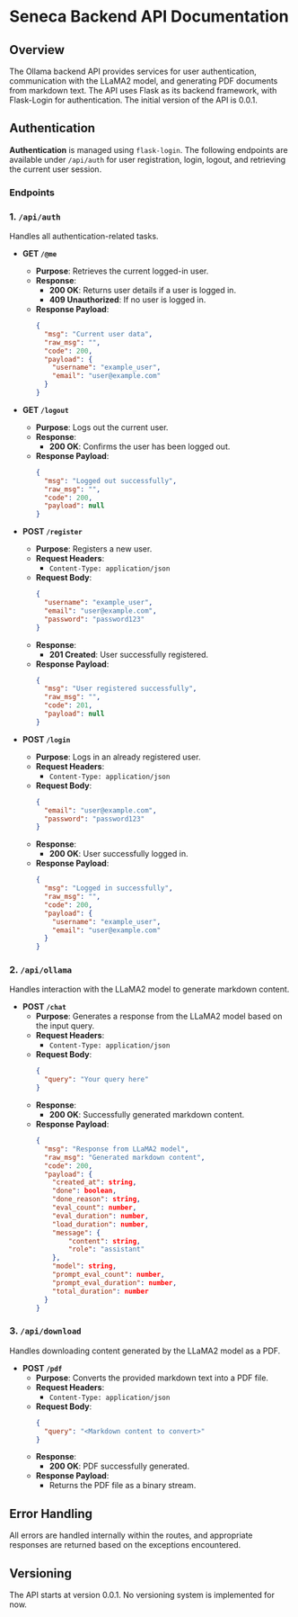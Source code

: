 # Seneca Backend API Documentation

## Overview

The Ollama backend API provides services for user authentication, communication with the LLaMA2 model, and generating PDF documents from markdown text. The API uses Flask as its backend framework, with Flask-Login for authentication. The initial version of the API is 0.0.1.

## Authentication

**Authentication** is managed using `flask-login`. The following endpoints are available under `/api/auth` for user registration, login, logout, and retrieving the current user session.

### Endpoints

### 1. `/api/auth`

Handles all authentication-related tasks.

- **GET `/@me`**

  - **Purpose**: Retrieves the current logged-in user.
  - **Response**:
    - **200 OK**: Returns user details if a user is logged in.
    - **409 Unauthorized**: If no user is logged in.
  - **Response Payload**:
    ```json
    {
      "msg": "Current user data",
      "raw_msg": "",
      "code": 200,
      "payload": {
        "username": "example_user",
        "email": "user@example.com"
      }
    }
    ```

- **GET `/logout`**

  - **Purpose**: Logs out the current user.
  - **Response**:
    - **200 OK**: Confirms the user has been logged out.
  - **Response Payload**:
    ```json
    {
      "msg": "Logged out successfully",
      "raw_msg": "",
      "code": 200,
      "payload": null
    }
    ```

- **POST `/register`**

  - **Purpose**: Registers a new user.
  - **Request Headers**:
    - `Content-Type: application/json`
  - **Request Body**:
    ```json
    {
      "username": "example_user",
      "email": "user@example.com",
      "password": "password123"
    }
    ```
  - **Response**:
    - **201 Created**: User successfully registered.
  - **Response Payload**:
    ```json
    {
      "msg": "User registered successfully",
      "raw_msg": "",
      "code": 201,
      "payload": null
    }
    ```

- **POST `/login`**
  - **Purpose**: Logs in an already registered user.
  - **Request Headers**:
    - `Content-Type: application/json`
  - **Request Body**:
    ```json
    {
      "email": "user@example.com",
      "password": "password123"
    }
    ```
  - **Response**:
    - **200 OK**: User successfully logged in.
  - **Response Payload**:
    ```json
    {
      "msg": "Logged in successfully",
      "raw_msg": "",
      "code": 200,
      "payload": {
        "username": "example_user",
        "email": "user@example.com"
      }
    }
    ```

### 2. `/api/ollama`

Handles interaction with the LLaMA2 model to generate markdown content.

- **POST `/chat`**
  - **Purpose**: Generates a response from the LLaMA2 model based on the input query.
  - **Request Headers**:
    - `Content-Type: application/json`
  - **Request Body**:
    ```json
    {
      "query": "Your query here"
    }
    ```
  - **Response**:
    - **200 OK**: Successfully generated markdown content.
  - **Response Payload**:
    ```json
    {
      "msg": "Response from LLaMA2 model",
      "raw_msg": "Generated markdown content",
      "code": 200,
      "payload": {
        "created_at": string,
        "done": boolean,
        "done_reason": string,
        "eval_count": number,
        "eval_duration": number,
        "load_duration": number,
        "message": {
            "content": string,
            "role": "assistant"
        },
        "model": string,
        "prompt_eval_count": number,
        "prompt_eval_duration": number,
        "total_duration": number
      }
    }
    ```

### 3. `/api/download`

Handles downloading content generated by the LLaMA2 model as a PDF.

- **POST `/pdf`**
  - **Purpose**: Converts the provided markdown text into a PDF file.
  - **Request Headers**:
    - `Content-Type: application/json`
  - **Request Body**:
    ```json
    {
      "query": "<Markdown content to convert>"
    }
    ```
  - **Response**:
    - **200 OK**: PDF successfully generated.
  - **Response Payload**:
    - Returns the PDF file as a binary stream.

## Error Handling

All errors are handled internally within the routes, and appropriate responses are returned based on the exceptions encountered.

## Versioning

The API starts at version 0.0.1. No versioning system is implemented for now.
